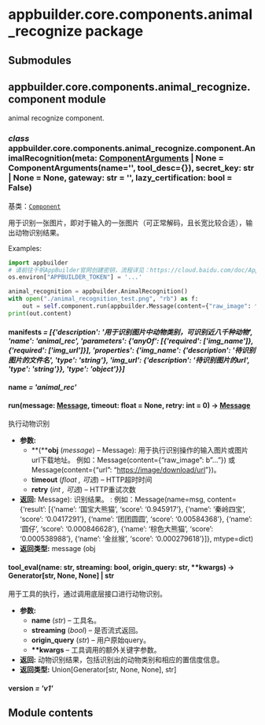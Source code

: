 # appbuilder.core.components.animal_recognize package

## Submodules

## appbuilder.core.components.animal_recognize.component module

animal recognize component.

### *class* appbuilder.core.components.animal_recognize.component.AnimalRecognition(meta: [ComponentArguments](appbuilder.core.md#appbuilder.core.component.ComponentArguments) | None = ComponentArguments(name='', tool_desc={}), secret_key: str | None = None, gateway: str = '', lazy_certification: bool = False)

基类：[`Component`](appbuilder.core.md#appbuilder.core.component.Component)

用于识别一张图片，即对于输入的一张图片（可正常解码，且长宽比较合适），输出动物识别结果。

Examples:

```python
import appbuilder
# 请前往千帆AppBuilder官网创建密钥，流程详见：https://cloud.baidu.com/doc/AppBuilder/s/Olq6grrt6#1%E3%80%81%E5%88%9B%E5%BB%BA%E5%AF%86%E9%92%A5
os.environ["APPBUILDER_TOKEN"] = '...'

animal_recognition = appbuilder.AnimalRecognition()
with open("./animal_recognition_test.png", "rb") as f:
    out = self.component.run(appbuilder.Message(content={"raw_image": f.read()}))
print(out.content)
```

#### manifests *= [{'description': '用于识别图片中动物类别，可识别近八千种动物', 'name': 'animal_rec', 'parameters': {'anyOf': [{'required': ['img_name']}, {'required': ['img_url']}], 'properties': {'img_name': {'description': '待识别图片的文件名', 'type': 'string'}, 'img_url': {'description': '待识别图片的url', 'type': 'string'}}, 'type': 'object'}}]*

#### name *= 'animal_rec'*

#### run(message: [Message](appbuilder.core.md#appbuilder.core.message.Message), timeout: float = None, retry: int = 0) → [Message](appbuilder.core.md#appbuilder.core.message.Message)

执行动物识别

* **参数:**
  * **(****obj** (*message*) – Message): 用于执行识别操作的输入图片或图片url下载地址。
    例如：Message(content={“raw_image”: b”…”}) 或 Message(content={“url”: “[https://image/download/url](https://image/download/url)”})。
  * **timeout** (*float* *,*  *可选*) – HTTP超时时间
  * **retry** (*int* *,*  *可选*) – HTTP重试次数
* **返回:**
  Message): 识别结果。
  : 例如：Message(name=msg, content={‘result’: [{‘name’: ‘国宝大熊猫’, ‘score’: ‘0.945917’}, {‘name’: ‘秦岭四宝’, ‘score’: ‘0.0417291’},
    {‘name’: ‘团团圆圆’, ‘score’: ‘0.00584368’}, {‘name’: ‘圆仔’, ‘score’: ‘0.000846628’}, {‘name’: ‘棕色大熊猫’, ‘score’: ‘0.000538988’},
    {‘name’: ‘金丝猴’, ‘score’: ‘0.000279618’}]}, mtype=dict)
* **返回类型:**
  message (obj

#### tool_eval(name: str, streaming: bool, origin_query: str, \*\*kwargs) → Generator[str, None, None] | str

用于工具的执行，通过调用底层接口进行动物识别。

* **参数:**
  * **name** (*str*) – 工具名。
  * **streaming** (*bool*) – 是否流式返回。
  * **origin_query** (*str*) – 用户原始query。
  * **\*\*kwargs** – 工具调用的额外关键字参数。
* **返回:**
  动物识别结果，包括识别出的动物类别和相应的置信度信息。
* **返回类型:**
  Union[Generator[str, None, None], str]

#### version *= 'v1'*

## Module contents
